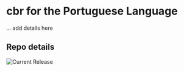 # cbr for the Portuguese Language

... add details here 


## Repo details

![Current Release](https://img.shields.io/badge/release-v0.1.14-blue)

